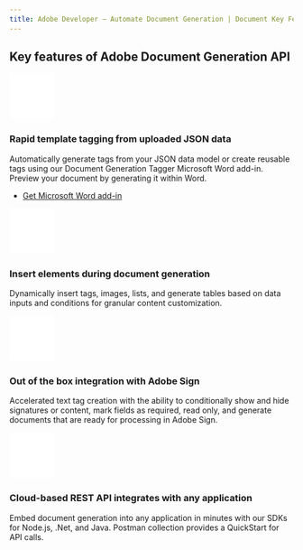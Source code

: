 ```yaml
---
title: Adobe Developer — Automate Document Generation | Document Key Features | Adobe
---
```


<TitleBlock slots="heading" theme="light" className="titleBlock-align-left"/>

## Key features of Adobe Document Generation API

<CustomCard slots="icon,heading,text,buttons" gradients gradientsType='lightBlue' buttonDisplay cursorDisable width="25%"  theme="light" className='bgcolor' />

![msword_icon](../../images/ic-msword.svg)

### Rapid template tagging from uploaded JSON data

Automatically generate tags from your JSON data model or create reusable tags using our Document Generation Tagger Microsoft Word add-in. Preview your document by generating it within Word.

- [Get Microsoft Word add-in](/document-services/docs/overview/document-generation-api/wordaddin/)

<CustomCard slots="icon,heading,text" gradients gradientsType='orangeRed' cursorDisable width="25%" theme="light" />

![insert_icon](../../images/ic-insert.svg)

### Insert elements during document generation

Dynamically insert tags, images, lists, and generate tables based on data inputs and conditions for granular content customization.

<CustomCard slots="icon,heading,text" gradients gradientsType='violetBlue' cursorDisable width="25%" theme="light"/>

![sign_icon](../../images/ic-sign.svg)

### Out of the box integration with Adobe Sign

Accelerated text tag creation with the ability to conditionally show and hide signatures or content, mark fields as required, read only, and generate documents that are ready for processing in Adobe Sign.

<CustomCard slots="icon,heading,text" gradients gradientsType='pinkRed' cursorDisable width="25%" theme="light"/>

![cloud-rest-api_icon](../../images/ic-cloud-rest-api.svg)

### Cloud-based REST API integrates with any application

Embed document generation into any application in minutes with our SDKs for Node.js, .Net, and Java. Postman collection provides a QuickStart for API calls.